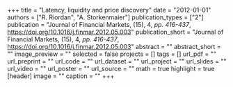 +++
title = "Latency, liquidity and price discovery"
date = "2012-01-01"
authors = ["R. Riordan", "A. Storkenmaier"]
publication_types = ["2"]
publication = "Journal of Financial Markets, (15), 4, _pp. 416-437_, https://doi.org/10.1016/j.finmar.2012.05.003"
publication_short = "Journal of Financial Markets, (15), 4, _pp. 416-437_, https://doi.org/10.1016/j.finmar.2012.05.003"
abstract = ""
abstract_short = ""
image_preview = ""
selected = false
projects = []
tags = []
url_pdf = ""
url_preprint = ""
url_code = ""
url_dataset = ""
url_project = ""
url_slides = ""
url_video = ""
url_poster = ""
url_source = ""
math = true
highlight = true
[header]
image = ""
caption = ""
+++
